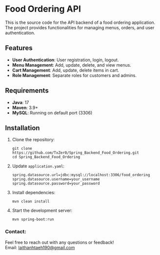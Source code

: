# Food Ordering API  
This is the source code for the API backend of a food ordering application. The project provides functionalities for managing menus, orders, and user authentication.

## Features

- **User Authentication**: User registration, login, logout. 
- **Menu Management**: Add, update, delete, and view menus.  
- **Cart Management**: Add, update, delete items in cart. 
- **Role Management**: Separate roles for customers and admins.  

## Requirements

- **Java**: 17  
- **Maven**: 3.9+ 
- **MySQL**: Running on default port (3306)  

## Installation

1. Clone the repository:  
    ```
    git clone https://github.com/TxZer0/Spring_Backend_Food_Ordering.git
    cd Spring_Backend_Food_Ordering
    ```

2. Update `application.yaml`:
    ```
    spring.datasource.url=jdbc:mysql://localhost:3306/food_ordering
    spring.datasource.username=your_username
    spring.datasource.password=your_password
    ```

3. Install dependencies:  
    ```
    mvn clean install
    ```

4. Start the development server:  
    ```
    mvn spring-boot:run
    ```


### Contact:
  Feel free to reach out with any questions or feedback!  
  Email: laithanhtaeh190@gmail.com
